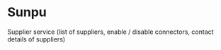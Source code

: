 # Sunpu
Supplier service (list of suppliers, enable / disable connectors, contact details of suppliers)
